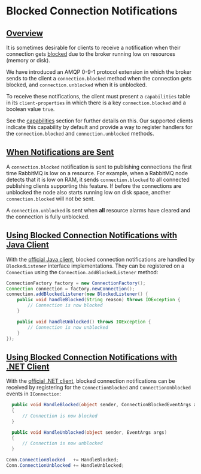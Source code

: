 <!--
Copyright (c) 2007-2023 VMware, Inc. or its affiliates.

All rights reserved. This program and the accompanying materials
are made available under the terms of the under the Apache License,
Version 2.0 (the "License”); you may not use this file except in compliance
with the License. You may obtain a copy of the License at

https://www.apache.org/licenses/LICENSE-2.0

Unless required by applicable law or agreed to in writing, software
distributed under the License is distributed on an "AS IS" BASIS,
WITHOUT WARRANTIES OR CONDITIONS OF ANY KIND, either express or implied.
See the License for the specific language governing permissions and
limitations under the License.
-->

# Blocked Connection Notifications

## <a id="overview" class="anchor" href="#overview">Overview</a>

It is sometimes desirable for clients to receive a notification
when their connection gets [blocked](./alarms.html)
due to the broker running low on resources (memory or disk).

We have introduced an AMQP 0-9-1 protocol extension in which the
broker sends to the client a `connection.blocked`
method when the connection gets blocked, and `connection.unblocked` when it is unblocked.

To receive these notifications, the client must present a
`capabilities` table in its `client-properties` in which there is a key
`connection.blocked` and a boolean value `true`.

See the [capabilities](./connections.html#capabilities) section for further
details on this. Our supported clients indicate this capability
by default and provide a way to register handlers for the
`connection.blocked` and `connection.unblocked` methods.


## <a id="notifications" class="anchor" href="#notifications">When Notifications are Sent</a>

A `connection.blocked` notification is sent to
publishing connections the first time RabbitMQ is low on a
resource. For example, when a RabbitMQ node detects that it
is low on RAM, it sends
`connection.blocked` to all connected publishing
clients supporting this feature. If before the connections
are unblocked the node also starts running low on disk space,
another `connection.blocked` will not be sent.

A `connection.unblocked` is sent when **all**
resource alarms have cleared and the connection is fully
unblocked.


## <a id="java" class="anchor" href="#java">Using Blocked Connection Notifications with Java Client</a>

With the [official Java client](./api-guide.html), blocked connection
notifications are handled by `BlockedListener`
interface implementations. They can be registered on a
`Connection` using the
`Connection.addBlockedListener` method:

```java
ConnectionFactory factory = new ConnectionFactory();
Connection connection = factory.newConnection();
connection.addBlockedListener(new BlockedListener() {
    public void handleBlocked(String reason) throws IOException {
        // Connection is now blocked
    }

    public void handleUnblocked() throws IOException {
        // Connection is now unblocked
    }
});
```


## <a id="dotnet" class="anchor" href="#dotnet">Using Blocked Connection Notifications with .NET Client</a>

With the [official .NET client](./dotnet-api-guide.html), blocked connection
notifications can be received by registering for the
`ConnectionBlocked` and `ConnectionUnblocked` events in `IConnection`:

```csharp
  public void HandleBlocked(object sender, ConnectionBlockedEventArgs args)
  {
      // Connection is now blocked
  }

  public void HandleUnblocked(object sender, EventArgs args)
  {
      // Connection is now unblocked
  }

Conn.ConnectionBlocked   += HandleBlocked;
Conn.ConnectionUnblocked += HandleUnblocked;
```
